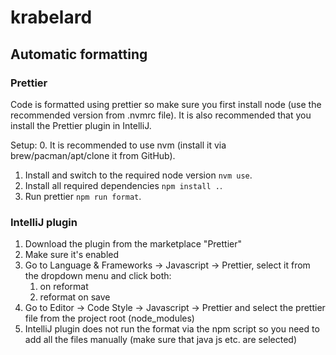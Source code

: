 # krabelard

## Automatic formatting

### Prettier

Code is formatted using prettier so make sure you first install node (use the recommended version from .nvmrc file).
It is also recommended that you install the Prettier plugin in IntelliJ.

Setup: 0. It is recommended to use nvm (install it via brew/pacman/apt/clone it from GitHub).

1. Install and switch to the required node version `nvm use`.
2. Install all required dependencies `npm install .`.
3. Run prettier `npm run format`.

### IntelliJ plugin

1. Download the plugin from the marketplace "Prettier"
2. Make sure it's enabled
3. Go to Language & Frameworks -> Javascript -> Prettier, select it from the dropdown menu and click both:
   1. on reformat
   2. reformat on save
4. Go to Editor -> Code Style -> Javascript -> Prettier and select the prettier file from the project root (node_modules)
5. IntelliJ plugin does not run the format via the npm script so you need to add all the files manually (make sure that java js etc. are selected)
